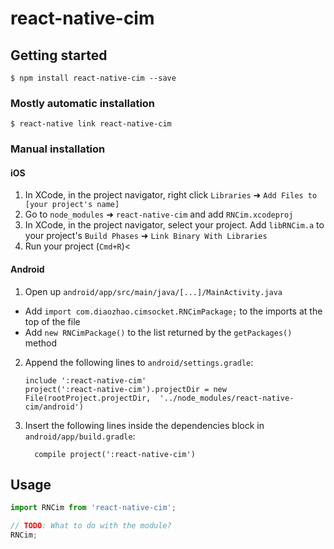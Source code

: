
# react-native-cim

## Getting started

`$ npm install react-native-cim --save`

### Mostly automatic installation

`$ react-native link react-native-cim`

### Manual installation


#### iOS

1. In XCode, in the project navigator, right click `Libraries` ➜ `Add Files to [your project's name]`
2. Go to `node_modules` ➜ `react-native-cim` and add `RNCim.xcodeproj`
3. In XCode, in the project navigator, select your project. Add `libRNCim.a` to your project's `Build Phases` ➜ `Link Binary With Libraries`
4. Run your project (`Cmd+R`)<

#### Android

1. Open up `android/app/src/main/java/[...]/MainActivity.java`
  - Add `import com.diaozhao.cimsocket.RNCimPackage;` to the imports at the top of the file
  - Add `new RNCimPackage()` to the list returned by the `getPackages()` method
2. Append the following lines to `android/settings.gradle`:
  	```
  	include ':react-native-cim'
  	project(':react-native-cim').projectDir = new File(rootProject.projectDir, 	'../node_modules/react-native-cim/android')
  	```
3. Insert the following lines inside the dependencies block in `android/app/build.gradle`:
  	```
      compile project(':react-native-cim')
  	```


## Usage
```javascript
import RNCim from 'react-native-cim';

// TODO: What to do with the module?
RNCim;
```
  